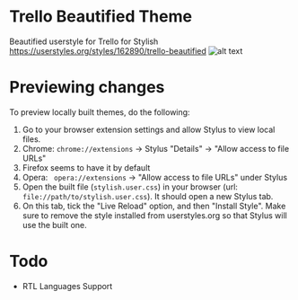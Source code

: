 # Trello Beautified Theme
Beautified userstyle for Trello for Stylish https://userstyles.org/styles/162890/trello-beautified
 ![alt text](https://raw.githubusercontent.com/sirpooya/Trello-Beautified/master/TBScreenshot.png)
 # Previewing changes
 To preview locally built themes, do the following:
 1. Go to your browser extension settings and allow Stylus to view local files.
   1. Chrome: `chrome://extensions` -> Stylus "Details" -> "Allow access to file URLs"
   2. Firefox seems to have it by default
   3. Opera: ` opera://extensions` -> "Allow access to file URLs" under Stylus
2. Open the built file (`stylish.user.css`) in your browser (url: `file://path/to/stylish.user.css`). It should open a new Stylus tab.
3. On this tab, tick the "Live Reload" option, and then "Install Style". Make sure to remove the style installed from userstyles.org so that Stylus will use the built one.
 # Todo
  - RTL Languages Support
